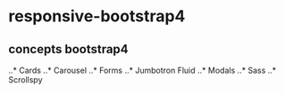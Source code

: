 # responsive-bootstrap4

## concepts bootstrap4

..* Cards 
..* Carousel
..* Forms
..* Jumbotron Fluid
..* Modals
..* Sass
..* Scrollspy
